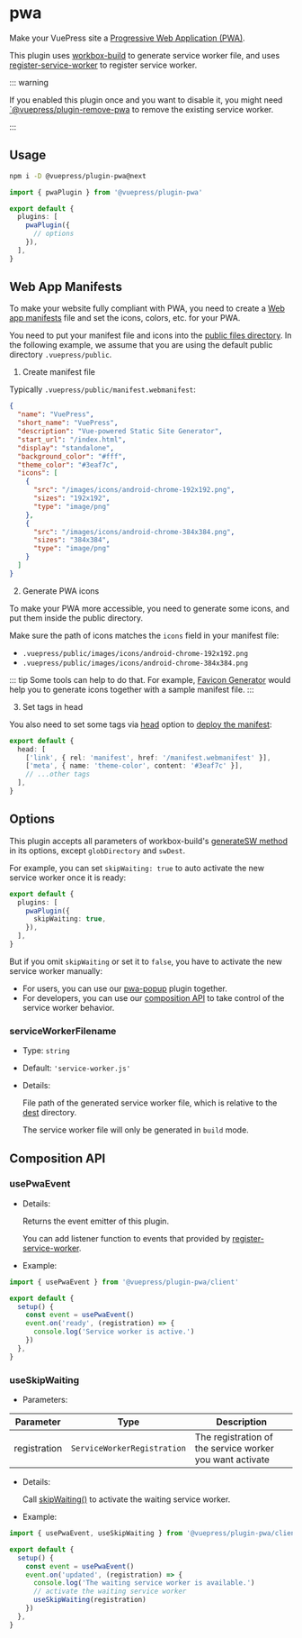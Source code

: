 # pwa

<NpmBadge package="@vuepress/plugin-pwa" />

Make your VuePress site a [Progressive Web Application (PWA)](https://developer.mozilla.org/en-US/docs/Web/Progressive_web_apps).

This plugin uses [workbox-build](https://developers.google.com/web/tools/workbox/modules/workbox-build) to generate service worker file, and uses [register-service-worker](https://github.com/yyx990803/register-service-worker) to register service worker.

::: warning

If you enabled this plugin once and you want to disable it, you might need [`@vuepress/plugin-remove-pwa](./remove-pwa.md) to remove the existing service worker.

:::

## Usage

```bash
npm i -D @vuepress/plugin-pwa@next
```

```ts
import { pwaPlugin } from '@vuepress/plugin-pwa'

export default {
  plugins: [
    pwaPlugin({
      // options
    }),
  ],
}
```

## Web App Manifests

To make your website fully compliant with PWA, you need to create a [Web app manifests](https://developer.mozilla.org/en-US/docs/Web/Manifest) file and set the icons, colors, etc. for your PWA.

You need to put your manifest file and icons into the [public files directory](../../guide/assets.md#public-files). In the following example, we assume that you are using the default public directory `.vuepress/public`.

1. Create manifest file

Typically `.vuepress/public/manifest.webmanifest`:

```json
{
  "name": "VuePress",
  "short_name": "VuePress",
  "description": "Vue-powered Static Site Generator",
  "start_url": "/index.html",
  "display": "standalone",
  "background_color": "#fff",
  "theme_color": "#3eaf7c",
  "icons": [
    {
      "src": "/images/icons/android-chrome-192x192.png",
      "sizes": "192x192",
      "type": "image/png"
    },
    {
      "src": "/images/icons/android-chrome-384x384.png",
      "sizes": "384x384",
      "type": "image/png"
    }
  ]
}
```

2. Generate PWA icons

To make your PWA more accessible, you need to generate some icons, and put them inside the public directory.

Make sure the path of icons matches the `icons` field in your manifest file:

- `.vuepress/public/images/icons/android-chrome-192x192.png`
- `.vuepress/public/images/icons/android-chrome-384x384.png`

::: tip
Some tools can help to do that. For example, [Favicon Generator](https://realfavicongenerator.net/) would help you to generate icons together with a sample manifest file.
:::

3. Set tags in head

You also need to set some tags via [head](../config.md#head) option to [deploy the manifest](https://developer.mozilla.org/en-US/docs/Web/Manifest#deploying_a_manifest_with_the_link_tag):

```ts
export default {
  head: [
    ['link', { rel: 'manifest', href: '/manifest.webmanifest' }],
    ['meta', { name: 'theme-color', content: '#3eaf7c' }],
    // ...other tags
  ],
}
```

## Options

This plugin accepts all parameters of workbox-build's [generateSW method](https://developers.google.com/web/tools/workbox/reference-docs/latest/module-workbox-build#.generateSW) in its options, except `globDirectory` and `swDest`.

For example, you can set `skipWaiting: true` to auto activate the new service worker once it is ready:

```ts
export default {
  plugins: [
    pwaPlugin({
      skipWaiting: true,
    }),
  ],
}
```

But if you omit `skipWaiting` or set it to `false`, you have to activate the new service worker manually:

- For users, you can use our [pwa-popup](./pwa-popup.md) plugin together.
- For developers, you can use our [composition API](#composition-api) to take control of the service worker behavior.

### serviceWorkerFilename

- Type: `string`

- Default: `'service-worker.js'`

- Details:

  File path of the generated service worker file, which is relative to the [dest](../config.md#dest) directory.

  The service worker file will only be generated in `build` mode.

## Composition API

### usePwaEvent

- Details:

  Returns the event emitter of this plugin.

  You can add listener function to events that provided by [register-service-worker](https://github.com/yyx990803/register-service-worker).

- Example:

```ts
import { usePwaEvent } from '@vuepress/plugin-pwa/client'

export default {
  setup() {
    const event = usePwaEvent()
    event.on('ready', (registration) => {
      console.log('Service worker is active.')
    })
  },
}
```

### useSkipWaiting

- Parameters:

| Parameter    | Type                        | Description                                              |
| ------------ | --------------------------- | -------------------------------------------------------- |
| registration | `ServiceWorkerRegistration` | The registration of the service worker you want activate |

- Details:

  Call [skipWaiting()](https://developer.mozilla.org/en-US/docs/Web/API/ServiceWorkerGlobalScope/skipWaiting) to activate the waiting service worker.

- Example:

```ts
import { usePwaEvent, useSkipWaiting } from '@vuepress/plugin-pwa/client'

export default {
  setup() {
    const event = usePwaEvent()
    event.on('updated', (registration) => {
      console.log('The waiting service worker is available.')
      // activate the waiting service worker
      useSkipWaiting(registration)
    })
  },
}
```
